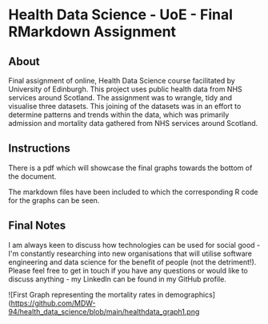 # Health Data Science - UoE - Final RMarkdown Assignment

## About
Final assignment of online, Health Data Science course facilitated by University of Edinburgh. 
This project uses public health data from NHS services around Scotland. The assignment was to
wrangle, tidy and visualise three datasets. This joining of the datasets was in an effort to
determine patterns and trends within the data, which was primarily admission and mortality data
gathered from NHS services around Scotland. 

## Instructions
There is a pdf which will showcase the final graphs towards the bottom of the document.

The markdown files have been included to which the corresponding R code for the graphs
can be seen. 

## Final Notes
I am always keen to discuss how technologies can be used for social good - I'm constantly
researching into new organisations that will utilise software engineering and data science
for the benefit of people (not the detriment!). Please feel free to get in touch if you have
any questions or would like to discuss anything - my LinkedIn can be found in my GitHub profile.


![First Graph representing the mortality rates in demographics](https://github.com/MDW-94/health_data_science/blob/main/healthdata_graph1.png



